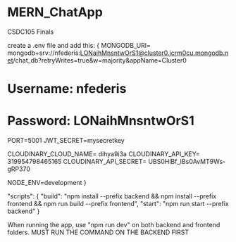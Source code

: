 # MERN_ChatApp
CSDC105 Finals

create a .env file and add this: {
  MONGODB_URI= mongodb+srv://nfederis:LONaihMnsntwOrS1@cluster0.jcrm0cu.mongodb.net/chat_db?retryWrites=true&w=majority&appName=Cluster0
  # Username: nfederis
  # Password: LONaihMnsntwOrS1
  
  PORT=5001
  JWT_SECRET=mysecretkey

  CLOUDINARY_CLOUD_NAME= dihya9i3a
  CLOUDINARY_API_KEY= 319954798465165
  CLOUDINARY_API_SECRET= UBS0HlBf_IBs0AvMT9Ws-gRP370

  NODE_ENV=development
}

"scripts": {
    "build": "npm install --prefix backend && npm install --prefix frontend && npm run build --prefix frontend",
    "start": "npm run start --prefix backend"
  }

When running the app, use "npm run dev" on both backend and frontend folders. MUST RUN THE COMMAND ON THE BACKEND FIRST
